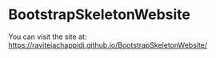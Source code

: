 # BootstrapSkeletonWebsite

You can visit the site at: https://ravitejachappidi.github.io/BootstrapSkeletonWebsite/
